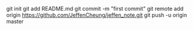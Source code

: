 git init
git add README.md
git commit -m "first commit"
git remote add origin https://github.com/JeffenCheung/jeffen_note.git
git push -u origin master
